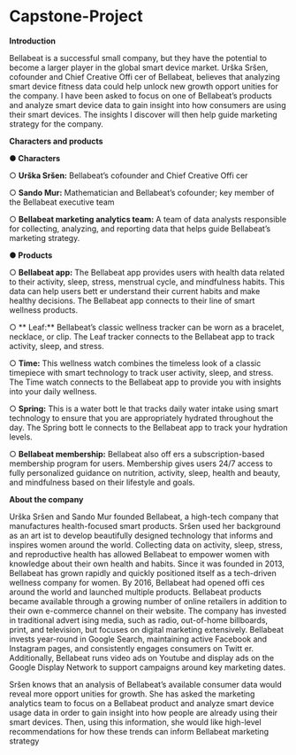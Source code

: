 # Capstone-Project

**Introduction**

Bellabeat is a successful small company, but they have the potential to become a larger player in the global smart device market. Urška Sršen, cofounder and Chief Creative Offi cer of Bellabeat, believes that analyzing smart device fitness data could help unlock new growth opport unities for the company. I have been asked to focus on one of Bellabeat’s products and analyze smart device data to gain insight into how consumers are using their smart devices. The insights I discover will then help guide marketing strategy for the company.

**Characters and products**

**● Characters**

○ **Urška Sršen:** Bellabeat’s cofounder and Chief Creative Offi cer

○ **Sando Mur:** Mathematician and Bellabeat’s cofounder; key member of the Bellabeat executive team

○ **Bellabeat marketing analytics team:** A team of data analysts responsible for collecting, analyzing, and reporting data that helps guide Bellabeat’s marketing strategy. 

**● Products**

○ **Bellabeat app:** The Bellabeat app provides users with health data related to their activity, sleep, stress, menstrual cycle, and mindfulness habits. This data can help users bett er understand their current habits and make healthy decisions. The Bellabeat app connects to their line of smart wellness products.

○ ** Leaf:** Bellabeat’s classic wellness tracker can be worn as a bracelet, necklace, or clip. The Leaf tracker connects to the Bellabeat app to track activity, sleep, and stress.

○ **Time:** This wellness watch combines the timeless look of a classic timepiece with smart technology to track user activity, sleep, and stress. The Time watch connects to the Bellabeat app to provide you with insights into your daily wellness.

○ **Spring:** This is a water bott le that tracks daily water intake using smart technology to ensure that you are appropriately hydrated throughout the day. The Spring bott le connects to the Bellabeat app to track your hydration levels.

○ **Bellabeat membership:** Bellabeat also off ers a subscription-based membership program for users. Membership gives users 24/7 access to fully personalized guidance on nutrition, activity, sleep, health and beauty, and mindfulness based on their lifestyle and goals.

**About the company**

Urška Sršen and Sando Mur founded Bellabeat, a high-tech company that manufactures health-focused smart products. Sršen used her background as an art ist to develop beautifully designed technology that informs and inspires women around the world. Collecting data on activity, sleep, stress, and reproductive health has allowed Bellabeat to empower women with knowledge about their own health and habits. Since it was founded in 2013, Bellabeat has grown rapidly and quickly positioned itself as a tech-driven wellness company for women. By 2016, Bellabeat had opened offi ces around the world and launched multiple products. Bellabeat products became available through a growing number of online retailers in addition to their own e-commerce channel on their website. The company has invested in traditional advert ising media, such as radio, out-of-home billboards, print, and television, but focuses on digital marketing extensively. Bellabeat invests year-round in Google Search, maintaining active Facebook and Instagram pages, and consistently engages consumers on Twitt er. Additionally, Bellabeat runs video ads on Youtube and display ads on the Google Display Network to support campaigns around key marketing dates.

Sršen knows that an analysis of Bellabeat’s available consumer data would reveal more opport unities for growth. She has asked the marketing analytics team to focus on a Bellabeat product and analyze smart device usage data in order to gain insight into how people are already using their smart devices. Then, using this information, she would like high-level recommendations for how these trends can inform Bellabeat marketing strategy

